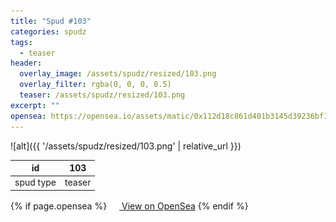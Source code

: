 ```yaml
---
title: "Spud #103"
categories: spudz
tags:
  - teaser
header:
  overlay_image: /assets/spudz/resized/103.png
  overlay_filter: rgba(0, 0, 0, 0.5)
  teaser: /assets/spudz/resized/103.png
excerpt: ""
opensea: https://opensea.io/assets/matic/0x112d18c861d401b3145d39236bf149f01e18beed/103
---
```

![alt]({{ '/assets/spudz/resized/103.png' | relative_url }})

| id | 103 |
|-|-|
| spud type | teaser |

{% if page.opensea %}
<a href="{{page.opensea}}" class="btn btn--info" onclick="window.open(this.href, '_blank'); return false;"><img src="/assets/images/opensea.svg" width="16px"><span>  View on OpenSea</span></a>
{% endif %}
